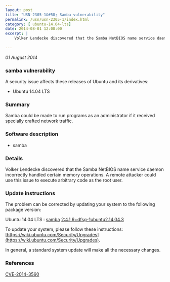 ```yaml
---
layout: post
title: "USN-2305-1&#58; Samba vulnerability"
permalink: /usn/usn-2305-1/index.html
category: [ ubuntu-14.04-lts]
date: 2014-08-01 12:00:00
excerpt: |
    Volker Lendecke discovered that the Samba NetBIOS name service daemon incorrectly handled certain memory operations. A remote attacker could use this issue to execute arbitrary code as the root user. 
    
--- 
```

 
 

*01 August 2014*

### samba vulnerability

A security issue affects these releases of Ubuntu and its derivatives:

* Ubuntu 14.04 LTS

### Summary

Samba could be made to run programs as an administrator if it received specially crafted network traffic.

### Software description

* samba 

### Details

Volker Lendecke discovered that the Samba NetBIOS name service daemon incorrectly handled certain memory operations. A remote attacker could use this issue to execute arbitrary code as the root user. 

### Update instructions

The problem can be corrected by updating your system to the following package version:

Ubuntu 14.04 LTS
 : [samba](https://launchpad.net/ubuntu/+source/samba) <span> [2:4.1.6+dfsg-1ubuntu2.14.04.3](https://launchpad.net/ubuntu/+source/samba/2:4.1.6+dfsg-1ubuntu2.14.04.3) </span> 

To update your system, please follow these instructions: [https://wiki.ubuntu.com/Security/Upgrades](https://wiki.ubuntu.com/Security/Upgrades).

In general, a standard system update will make all the necessary changes. 

### References

 
 [CVE-2014-3560](http://people.ubuntu.com/~ubuntu-security/cve/CVE-2014-3560)
 

